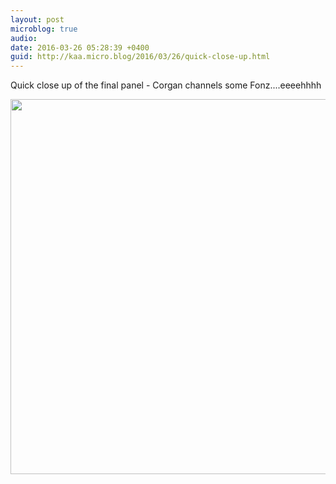 ```yaml
---
layout: post
microblog: true
audio: 
date: 2016-03-26 05:28:39 +0400
guid: http://kaa.micro.blog/2016/03/26/quick-close-up.html
---
```

Quick close up of the final panel - Corgan channels some Fonz....eeeehhhh

<img src="http://www.kaa.bz/uploads/2018/a5dc8ffe33.jpg" width="600" height="600" />
